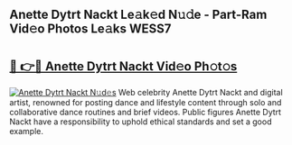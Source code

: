 ## Anette Dytrt Nackt Le𝚊k𝚎d N𝚞𝚍e - Part-Ram Vid𝚎o Photos Le𝚊ks WESS7

# <h2><a href="http://fb6mf3p.evod.top/?m=Anette+Dytrt+Nackt">🔗 👉🔴 Anette Dytrt Nackt Vid𝚎o Ph𝚘t𝚘s</a></h2>

[![Anette Dytrt Nackt N𝚞d𝚎s](https://i.imgur.com/8V9OHl7.gif)](http://fb6mf3p.evod.top/?m=Anette+Dytrt+Nackt)
Web celebrity Anette Dytrt Nackt and digital artist, renowned for posting dance and lifestyle content through solo and collaborative dance routines and brief videos. Public figures Anette Dytrt Nackt have a responsibility to uphold ethical standards and set a good example. 
